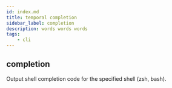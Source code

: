 ```yaml
---
id: index.md
title: temporal completion
sidebar_label: completion
description: words words words
tags:
	- cli
---
```


## completion

Output shell completion code for the specified shell (zsh, bash).

